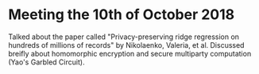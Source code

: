 # Meeting the 10th of October 2018

Talked about the paper called "Privacy-preserving ridge regression on hundreds of millions of records"  by Nikolaenko, Valeria, et al. Discussed breifly about homomorphic encryption and secure multiparty computation (Yao's Garbled Circuit).